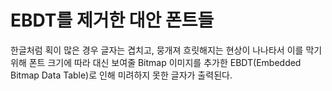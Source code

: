EBDT를 제거한 대안 폰트들
=======
한글처럼 획이 많은 경우 글자는 겹치고, 뭉개져 흐릿해지는 현상이 나나타서 이를 막기 위해 폰트 크기에 따라 대신 보여줄 Bitmap 이미지를 추가한 EBDT(Embedded Bitmap Data Table)로 인해 미려하지 못한 글자가 출력된다.
